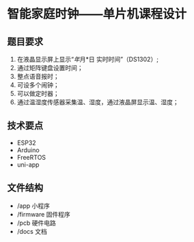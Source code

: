 # 智能家庭时钟——单片机课程设计

## 题目要求
1. 在液晶显示屏上显示“*年*月*日 实时时间”（DS1302）;
2. 通过矩阵键盘设置时间；
3. 整点语音报时；
4. 可设多个闹钟；
5. 可以做定时器；
6. 通过温湿度传感器采集温、湿度，通过液晶屏显示温、湿度；

## 技术要点
- ESP32
- Arduino
- FreeRTOS
- uni-app

## 文件结构
- /app 小程序
- /firmware 固件程序
- /pcb 硬件电路
- /docs 文档
